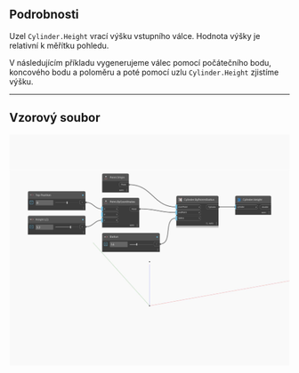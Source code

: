## Podrobnosti
Uzel `Cylinder.Height` vrací výšku vstupního válce. Hodnota výšky je relativní k měřítku pohledu.

V následujícím příkladu vygenerujeme válec pomocí počátečního bodu, koncového bodu a poloměru a poté pomocí uzlu `Cylinder.Height` zjistíme výšku.

___
## Vzorový soubor

![Height](./Autodesk.DesignScript.Geometry.Cylinder.Height_img.jpg)

